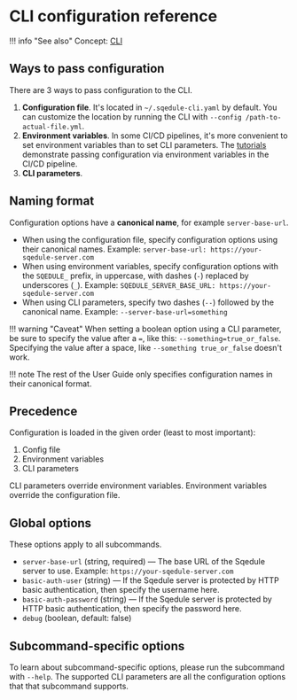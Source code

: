 # CLI configuration reference

!!! info "See also"
    Concept: [CLI](../concepts/cli.md)

## Ways to pass configuration

There are 3 ways to pass configuration to the CLI.

 1. **Configuration file**. It's located in `~/.sqedule-cli.yaml` by default. You can customize the location by running the CLI with `--config /path-to-actual-file.yml`.
 2. **Environment variables**. In some CI/CD pipelines, it's more convenient to set environment variables than to set CLI parameters. The [tutorials](../tutorials/release-logging.md) demonstrate passing configuration via environment variables in the CI/CD pipeline.
 3. **CLI parameters**.

## Naming format

Configuration options have a **canonical name**, for example `server-base-url`.

 - When using the configuration file, specify configuration options using their canonical names. Example: `server-base-url: https://your-sqedule-server.com`
 - When using environment variables, specify configuration options with the `SQEDULE_` prefix, in uppercase, with dashes (`-`) replaced by underscores (`_`). Example: `SQEDULE_SERVER_BASE_URL: https://your-sqedule-server.com`
 - When using CLI parameters, specify two dashes (`--`) followed by the canonical name. Example: `--server-base-url=something`

!!! warning "Caveat"
    When setting a boolean option using a CLI parameter, be sure to specify the value after a `=`, like this: `--something=true_or_false`. Specifying the value after a space, like `--something true_or_false` doesn't work.

!!! note
    The rest of the User Guide only specifies configuration names in their canonical format.

## Precedence

Configuration is loaded in the given order (least to most important):

 1. Config file
 2. Environment variables
 3. CLI parameters

CLI parameters override environment variables. Environment variables override the configuration file.

## Global options

These options apply to all subcommands.

 * `server-base-url` (string, required) — The base URL of the Sqedule server to use. Example: `https://your-sqedule-server.com`
 * `basic-auth-user` (string) — If the Sqedule server is protected by HTTP basic authentication, then specify the username here.
 * `basic-auth-password` (string) — If the Sqedule server is protected by HTTP basic authentication, then specify the password here.
 * `debug` (boolean, default: false)

## Subcommand-specific options

To learn about subcommand-specific options, please run the subcommand with `--help`. The supported CLI parameters are all the configuration options that that subcommand supports.
